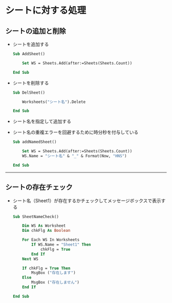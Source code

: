 # シートに対する処理

## シートの追加と削除

* シートを追加する

  ```vb
  Sub AddSheet()

      Set WS = Sheets.Add(after:=Sheets(Sheets.Count))

  End Sub
  ```

* シートを削除する

  ```vb
  Sub DelSheet()

      Worksheets("シート名").Delete

  End Sub
  ```

* シート名を指定して追加する
* シート名の重複エラーを回避するために時分秒を付与している

  ```vb
  Sub addNamedSheet()

      Set WS = Sheets.Add(after:=Sheets(Sheets.Count))
      WS.Name = "シート名" & "_" & Format(Now, "HNS")

  End Sub
  ```

***

## シートの存在チェック

* シート名（Sheet1）が存在するかチェックしてメッセージボックスで表示する

  ```vb
  Sub SheetNameCheck()

      Dim WS As Worksheet
      Dim chkFlg As Boolean

      For Each WS In Worksheets
          If WS.Name = "Sheet1" Then
              chkFlg = True
          End If
      Next WS

      If chkFlg = True Then
          MsgBox ("存在します")
      Else
          MsgBox ("存在しません")
      End If

  End Sub
  ```
